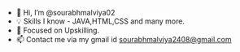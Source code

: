 - 👋 Hi, I’m @sourabhmalviya02
- 💡 Skills I know - JAVA,HTML,CSS and many more.
- 🎯 Focused on Upskilling.
- 📫 Contact me via my gmail id sourabhmalviya2408@gmail.com

<!---
sourabhmalviya02/sourabhmalviya02 is a ✨ special ✨ repository because its `README.md` (this file) appears on your GitHub profile.
You can click the Preview link to take a look at your changes.
--->
